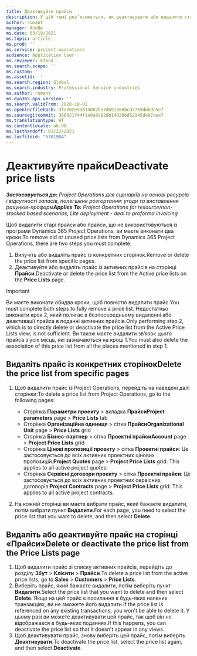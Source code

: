 ```yaml
---
title: Деактивуйте прайси
description: У цій темі роз’яснюється, як деактивувати або видалити старі прайси або прайси, що не використовуються.
author: rumant
manager: AnnBe
ms.date: 03/19/2021
ms.topic: article
ms.prod: ''
ms.service: project-operations
audience: Application User
ms.reviewer: kfend
ms.search.scope: ''
ms.custom: ''
ms.assetid: ''
ms.search.region: Global
ms.search.industry: Professional Service industries
ms.author: rumant
ms.dyn365.ops.version: ''
ms.search.validFrom: 2020-10-01
ms.openlocfilehash: 3fa902e93815002be7d6915880cd7759dbbde5ef
ms.sourcegitcommit: 386921f44f1e9a8a828b140206d52945de07aee7
ms.translationtype: HT
ms.contentlocale: uk-UA
ms.lasthandoff: 03/22/2021
ms.locfileid: "5701984"
---
```

# <a name="deactivate-price-lists"></a><span data-ttu-id="01fa1-103">Деактивуйте прайси</span><span class="sxs-lookup"><span data-stu-id="01fa1-103">Deactivate price lists</span></span> 

<span data-ttu-id="01fa1-104">_**Застосовується до:** Project Operations для сценаріїв на основі ресурсів і відсутності запасів, полегшене розгортання: угоди та виставлення рахунків-проформ_</span><span class="sxs-lookup"><span data-stu-id="01fa1-104">_**Applies To:** Project Operations for resource/non-stocked based scenarios, Lite deployment - deal to proforma invoicing_</span></span>

<span data-ttu-id="01fa1-105">Щоб видалити старі прайси або прайси, що не використовуються із програми Dynamics 365 Project Operations, ви маєте виконати два кроки.</span><span class="sxs-lookup"><span data-stu-id="01fa1-105">To remove old or unused price lists from Dynamics 365 Project Operations, there are two steps you must complete.</span></span> 

1. <span data-ttu-id="01fa1-106">Вилучіть або видаліть прайс із конкретних сторінок.</span><span class="sxs-lookup"><span data-stu-id="01fa1-106">Remove or delete the price list from specific pages.</span></span>
2. <span data-ttu-id="01fa1-107">Деактивуйте або видаліть прайс із активних прайсів на сторінці **Прайси**.</span><span class="sxs-lookup"><span data-stu-id="01fa1-107">Deactivate or delete the price list from the Active price lists on the **Price Lists** page.</span></span>

>[!IMPORTANT]
> <span data-ttu-id="01fa1-108">Ви маєте виконати обидва кроки, щоб повністю видалити прайс.</span><span class="sxs-lookup"><span data-stu-id="01fa1-108">You must complete both steps to fully remove a price list.</span></span> <span data-ttu-id="01fa1-109">Недостатньо виконати крок 2, який полягає в безпосередньому видаленні або деактивації прайса в поданні активних прайсів.</span><span class="sxs-lookup"><span data-stu-id="01fa1-109">Only performing step 2, which is to directly delete or deactivate the price list from the Active Price Lists view, is not sufficient.</span></span> <span data-ttu-id="01fa1-110">Ви також маєте видалити зв’язок цього прайса з усіх місць, які зазначаються на кроці 1.</span><span class="sxs-lookup"><span data-stu-id="01fa1-110">You must also delete the association of this price list from all the places mentioned in step 1.</span></span>

## <a name="delete-the-price-list-from-specific-pages"></a><span data-ttu-id="01fa1-111">Видаліть прайс із конкретних сторінок</span><span class="sxs-lookup"><span data-stu-id="01fa1-111">Delete the price list from specific pages</span></span>
1. <span data-ttu-id="01fa1-112">Щоб видалити прайс із Project Operations, перейдіть на наведені далі сторінки:</span><span class="sxs-lookup"><span data-stu-id="01fa1-112">To delete a price list from Project Operations, go to the following pages:</span></span>  

      - <span data-ttu-id="01fa1-113">Сторінка **Параметри проекту** > вкладка **Прайси**</span><span class="sxs-lookup"><span data-stu-id="01fa1-113">**Project parameters** page > **Price Lists** tab</span></span>
      - <span data-ttu-id="01fa1-114">Сторінка **Організаційна одиниця** > сітка **Прайси**</span><span class="sxs-lookup"><span data-stu-id="01fa1-114">**Organizational Unit** page > **Price Lists** grid</span></span>
      - <span data-ttu-id="01fa1-115">Сторінка **Бізнес-партнер** > сітка **Проектні прайси**</span><span class="sxs-lookup"><span data-stu-id="01fa1-115">**Account** page > **Project Price Lists** grid</span></span>
      - <span data-ttu-id="01fa1-116">Сторінка **Цінові пропозиції проекту** > сітка **Проектні прайси**: Це застосовується до всіх активних проектних цінових пропозицій.</span><span class="sxs-lookup"><span data-stu-id="01fa1-116">**Project Quotes** page > **Project Price Lists** grid: This applies to all active project quotes.</span></span>
      - <span data-ttu-id="01fa1-117">Сторінка **Сервісні договори проекту** > сітка **Проектні прайси**: Це застосовується до всіх активних проектних сервісних договорів.</span><span class="sxs-lookup"><span data-stu-id="01fa1-117">**Project Contracts** page > **Project Price Lists** grid: This applies to all active project contracts.</span></span>

 2. <span data-ttu-id="01fa1-118">На кожній сторінці ви маєте вибрати прайс, який бажаєте видалити, потім вибрати пункт **Видалити**.</span><span class="sxs-lookup"><span data-stu-id="01fa1-118">For each page, you need to select the price list that you want to delete, and then select **Delete**.</span></span> 
 
## <a name="delete-or-deactivate-the-price-list-from-the-price-lists-page"></a><span data-ttu-id="01fa1-119">Видаліть або деактивуйте прайс на сторінці «Прайси»</span><span class="sxs-lookup"><span data-stu-id="01fa1-119">Delete or deactivate the price list from the Price Lists page</span></span>
 
1. <span data-ttu-id="01fa1-120">Щоб видалити прайс зі списку активних прайсів, перейдіть до розділу **Збут** > **Клієнти** > **Прайси**.</span><span class="sxs-lookup"><span data-stu-id="01fa1-120">To delete a price list from the active price lists, go to **Sales** > **Customers** > **Price Lists**.</span></span> 
2. <span data-ttu-id="01fa1-121">Виберіть прайс, який бажаєте видалити, потім виберіть пункт **Видалити**.</span><span class="sxs-lookup"><span data-stu-id="01fa1-121">Select the price list that you want to delete and then select **Delete**.</span></span> <span data-ttu-id="01fa1-122">Якщо на цей прайс є посилання в будь-яких наявних транзакціях, ви не зможете його видалити.</span><span class="sxs-lookup"><span data-stu-id="01fa1-122">If the price list is referenced on any existing transactions, you won't be able to delete it.</span></span> <span data-ttu-id="01fa1-123">У цьому разі ви можете деактивувати цей прайс, так щоб він не відображався в будь-яких поданнях.</span><span class="sxs-lookup"><span data-stu-id="01fa1-123">If this happens, you can deactivate the price list so that it doesn't appear in any views.</span></span> 
3. <span data-ttu-id="01fa1-124">Щоб деактивувати прайс, знову виберіть цей прайс, потім виберіть **Деактивувати**.</span><span class="sxs-lookup"><span data-stu-id="01fa1-124">To deactivate the price list, select the price list again, and then select **Deactivate**.</span></span>   
